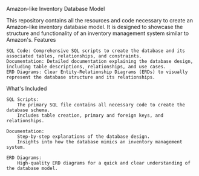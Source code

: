 Amazon-like Inventory Database Model

This repository contains all the resources and code necessary to create an Amazon-like inventory database model. It is designed to showcase the structure and functionality of an inventory management system similar to Amazon's.
Features

    SQL Code: Comprehensive SQL scripts to create the database and its associated tables, relationships, and constraints.
    Documentation: Detailed documentation explaining the database design, including table descriptions, relationships, and use cases.
    ERD Diagrams: Clear Entity-Relationship Diagrams (ERDs) to visually represent the database structure and its relationships.

What's Included

    SQL Scripts:
        The primary SQL file contains all necessary code to create the database schema.
        Includes table creation, primary and foreign keys, and relationships.

    Documentation:
        Step-by-step explanations of the database design.
        Insights into how the database mimics an inventory management system.

    ERD Diagrams:
        High-quality ERD diagrams for a quick and clear understanding of the database model.
